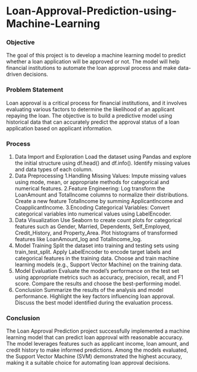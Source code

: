 # Loan-Approval-Prediction-using-Machine-Learning

### Objective
The goal of this project is to develop a machine learning model to predict whether a loan application will be approved or not. The model will help financial institutions to automate the loan approval process and make data-driven decisions.

### Problem Statement
Loan approval is a critical process for financial institutions, and it involves evaluating various factors to determine the likelihood of an applicant repaying the loan. The objective is to build a predictive model using historical data that can accurately predict the approval status of a loan application based on applicant information.

### Process
1. Data Import and Exploration
Load the dataset using Pandas and explore the initial structure using df.head() and df.info().
Identify missing values and data types of each column.
2. Data Preprocessing
   1.Handling Missing Values: Impute missing values using mode, mean, or appropriate methods for categorical and numerical features.
   2.Feature Engineering: Log transform the LoanAmount and TotalIncome columns to normalize their distributions.
                          Create a new feature TotalIncome by summing ApplicantIncome and CoapplicantIncome.
   3.Encoding Categorical Variables: Convert categorical variables into numerical values using LabelEncoder.
3. Data Visualization
Use Seaborn to create count plots for categorical features such as Gender, Married, Dependents, Self_Employed, Credit_History, and Property_Area.
Plot histograms of transformed features like LoanAmount_log and TotalIncome_log.
4. Model Training
Split the dataset into training and testing sets using train_test_split.
Apply LabelEncoder to encode target labels and categorical features in the training data.
Choose and train machine learning models (e.g., Support Vector Machine) on the training data.
5. Model Evaluation
Evaluate the model’s performance on the test set using appropriate metrics such as accuracy, precision, recall, and F1 score.
Compare the results and choose the best-performing model.
6. Conclusion
Summarize the results of the analysis and model performance.
Highlight the key factors influencing loan approval.
Discuss the best model identified during the evaluation process.
### Conclusion
The Loan Approval Prediction project successfully implemented a machine learning model that can predict loan approval with reasonable accuracy. The model leverages features such as applicant income, loan amount, and credit history to make informed predictions. Among the models evaluated, the Support Vector Machine (SVM) demonstrated the highest accuracy, making it a suitable choice for automating loan approval decisions.

